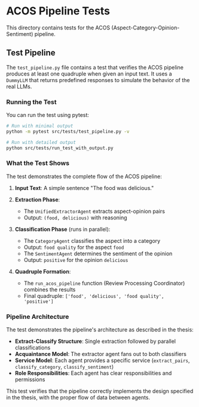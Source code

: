 # ACOS Pipeline Tests

This directory contains tests for the ACOS (Aspect-Category-Opinion-Sentiment) pipeline.

## Test Pipeline

The `test_pipeline.py` file contains a test that verifies the ACOS pipeline produces at least one quadruple when given an input text. It uses a `DummyLLM` that returns predefined responses to simulate the behavior of the real LLMs.

### Running the Test

You can run the test using pytest:

```bash
# Run with minimal output
python -m pytest src/tests/test_pipeline.py -v

# Run with detailed output
python src/tests/run_test_with_output.py
```

### What the Test Shows

The test demonstrates the complete flow of the ACOS pipeline:

1. **Input Text**: A simple sentence "The food was delicious."

2. **Extraction Phase**:
   - The `UnifiedExtractorAgent` extracts aspect-opinion pairs
   - Output: `(food, delicious)` with reasoning

3. **Classification Phase** (runs in parallel):
   - The `CategoryAgent` classifies the aspect into a category
   - Output: `food quality` for the aspect `food`
   - The `SentimentAgent` determines the sentiment of the opinion
   - Output: `positive` for the opinion `delicious`

4. **Quadruple Formation**:
   - The `run_acos_pipeline` function (Review Processing Coordinator) combines the results
   - Final quadruple: `['food', 'delicious', 'food quality', 'positive']`

### Pipeline Architecture

The test demonstrates the pipeline's architecture as described in the thesis:

- **Extract-Classify Structure**: Single extraction followed by parallel classifications
- **Acquaintance Model**: The extractor agent fans out to both classifiers
- **Service Model**: Each agent provides a specific service (`extract_pairs`, `classify_category`, `classify_sentiment`)
- **Role Responsibilities**: Each agent has clear responsibilities and permissions

This test verifies that the pipeline correctly implements the design specified in the thesis, with the proper flow of data between agents. 